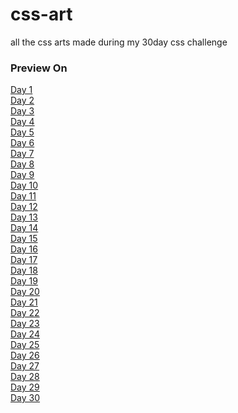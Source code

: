 # css-art
all the css arts made during my 30day css challenge

### Preview On

[Day 1](https://virtualwiz1.github.io/30day-css-art/day1) <br>
[Day 2](https://virtualwiz1.github.io/30day-css-art/day2) <br>
[Day 3](https://virtualwiz1.github.io/30day-css-art/day3) <br>
[Day 4](https://virtualwiz1.github.io/30day-css-art/day4) <br>
[Day 5](https://virtualwiz1.github.io/30day-css-art/day5) <br>
[Day 6](https://virtualwiz1.github.io/30day-css-art/day6) <br>
[Day 7](https://virtualwiz1.github.io/30day-css-art/day7) <br>
[Day 8](https://virtualwiz1.github.io/30day-css-art/day8) <br>
[Day 9](https://virtualwiz1.github.io/30day-css-art/day9) <br>
[Day 10](https://virtualwiz1.github.io/30day-css-art/day10) <br>
[Day 11](https://virtualwiz1.github.io/30day-css-art/day11) <br>
[Day 12](https://virtualwiz1.github.io/30day-css-art/day12) <br>
[Day 13](https://virtualwiz1.github.io/30day-css-art/day13) <br>
[Day 14](https://virtualwiz1.github.io/30day-css-art/day14) <br>
[Day 15](https://virtualwiz1.github.io/30day-css-art/day15) <br>
[Day 16](https://virtualwiz1.github.io/30day-css-art/day16) <br>
[Day 17](https://virtualwiz1.github.io/30day-css-art/day17) <br>
[Day 18](https://virtualwiz1.github.io/30day-css-art/day18) <br>
[Day 19](https://virtualwiz1.github.io/30day-css-art/day19) <br>
[Day 20](https://virtualwiz1.github.io/30day-css-art/day20) <br>
[Day 21](https://virtualwiz1.github.io/30day-css-art/day21) <br>
[Day 22](https://virtualwiz1.github.io/30day-css-art/day22) <br>
[Day 23](https://virtualwiz1.github.io/30day-css-art/day23) <br>
[Day 24](https://virtualwiz1.github.io/30day-css-art/day24) <br>
[Day 25](https://virtualwiz1.github.io/30day-css-art/day25) <br>
[Day 26](https://virtualwiz1.github.io/30day-css-art/day26) <br>
[Day 27](https://virtualwiz1.github.io/30day-css-art/day27) <br>
[Day 28](https://virtualwiz1.github.io/30day-css-art/day28) <br>
[Day 29](https://virtualwiz1.github.io/30day-css-art/day29) <br>
[Day 30](https://virtualwiz1.github.io/30day-css-art/day30) <br>


